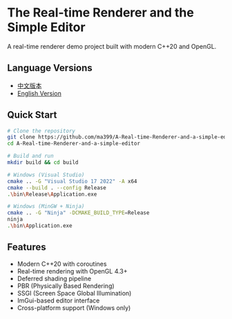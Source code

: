 # The Real-time Renderer and the Simple Editor

A real-time renderer demo project built with modern C++20 and OpenGL.

## Language Versions

- [中文版本 ](README.CN.md)
- [English Version](README.EN.md)

## Quick Start

```bash
# Clone the repository
git clone https://github.com/ma399/A-Real-time-Renderer-and-a-simple-editor.git
cd A-Real-time-Renderer-and-a-simple-editor

# Build and run
mkdir build && cd build

# Windows (Visual Studio)
cmake .. -G "Visual Studio 17 2022" -A x64
cmake --build . --config Release
.\bin\Release\Application.exe

# Windows (MinGW + Ninja)
cmake .. -G "Ninja" -DCMAKE_BUILD_TYPE=Release
ninja
.\bin\Application.exe
```

## Features

- Modern C++20 with coroutines
- Real-time rendering with OpenGL 4.3+
- Deferred shading pipeline
- PBR (Physically Based Rendering)
- SSGI (Screen Space Global Illumination)
- ImGui-based editor interface
- Cross-platform support (Windows only)
